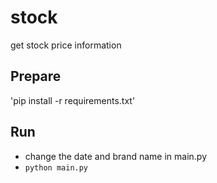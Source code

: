 # stock
get stock price information

## Prepare
'pip install -r requirements.txt'

## Run
- change the date and brand name in main.py
- `python main.py`
